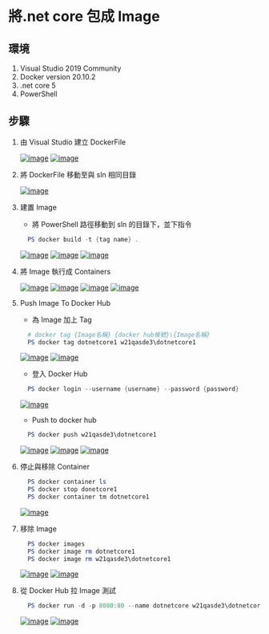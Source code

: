 # 將.net core 包成 Image

## 環境

1. Visual Studio 2019 Community
2. Docker version 20.10.2
3. .net core 5
4. PowerShell

## 步驟

1. 由 Visual Studio 建立 DockerFile

   [![image](https://user-images.githubusercontent.com/37999690/125169773-46b21f80-e1de-11eb-8dba-af60b0a6146a.png "image")](https://user-images.githubusercontent.com/37999690/125169773-46b21f80-e1de-11eb-8dba-af60b0a6146a.png)
   [![image](https://user-images.githubusercontent.com/37999690/125169806-6d705600-e1de-11eb-91bd-25df557afd07.png "image")](https://user-images.githubusercontent.com/37999690/125169806-6d705600-e1de-11eb-91bd-25df557afd07.png)

2. 將 DockerFile 移動至與 sln 相同目錄

   [![image](https://user-images.githubusercontent.com/37999690/125169848-a01a4e80-e1de-11eb-989b-f22b563f27a7.png "image")](https://user-images.githubusercontent.com/37999690/125169848-a01a4e80-e1de-11eb-989b-f22b563f27a7.png)

3. 建置 Image

   - 將 PowerShell 路徑移動到 sln 的目錄下，並下指令

   ```powershell
     PS docker build -t {tag name} .
   ```

   [![image](https://user-images.githubusercontent.com/37999690/125169864-bfb17700-e1de-11eb-96f8-9669bee057e2.png "image")](https://user-images.githubusercontent.com/37999690/125169864-bfb17700-e1de-11eb-96f8-9669bee057e2.png)
   [![image](https://user-images.githubusercontent.com/37999690/125169894-e2dc2680-e1de-11eb-8f84-0002b6463613.png "image")](https://user-images.githubusercontent.com/37999690/125169894-e2dc2680-e1de-11eb-8f84-0002b6463613.png)
   [![image](https://user-images.githubusercontent.com/37999690/125169908-f38c9c80-e1de-11eb-954a-f62ac5e1243e.png "image")](https://user-images.githubusercontent.com/37999690/125169908-f38c9c80-e1de-11eb-954a-f62ac5e1243e.png)

4. 將 Image 執行成 Containers

   [![image](https://user-images.githubusercontent.com/37999690/125169930-04d5a900-e1df-11eb-8cf4-d224688b24ac.png "image")](https://user-images.githubusercontent.com/37999690/125169930-04d5a900-e1df-11eb-8cf4-d224688b24ac.png)
   [![image](https://user-images.githubusercontent.com/37999690/125169969-3189c080-e1df-11eb-8ada-6dfaa52287dc.png "image")](https://user-images.githubusercontent.com/37999690/125169969-3189c080-e1df-11eb-8ada-6dfaa52287dc.png)
   [![image](https://user-images.githubusercontent.com/37999690/125169976-3d758280-e1df-11eb-90d8-37a5f2b802ea.png "image")](https://user-images.githubusercontent.com/37999690/125169976-3d758280-e1df-11eb-90d8-37a5f2b802ea.png)
   [![image](https://user-images.githubusercontent.com/37999690/125169987-4a927180-e1df-11eb-9a94-6506de5fad31.png "image")](https://user-images.githubusercontent.com/37999690/125169987-4a927180-e1df-11eb-9a94-6506de5fad31.png)

5. Push Image To Docker Hub

   - 為 Image 加上 Tag

   ```powershell
     # docker tag {Image名稱} {docker hub帳號}\{Image名稱}
     PS docker tag dotnetcore1 w21qasde3\dotnetcore1
   ```

   [![image](https://user-images.githubusercontent.com/37999690/125170011-6eee4e00-e1df-11eb-996c-592327a8b8fd.png "image")](https://user-images.githubusercontent.com/37999690/125170011-6eee4e00-e1df-11eb-996c-592327a8b8fd.png)
   [![image](https://user-images.githubusercontent.com/37999690/125170016-7a417980-e1df-11eb-9c83-3e4102c0af44.png "image")](https://user-images.githubusercontent.com/37999690/125170016-7a417980-e1df-11eb-9c83-3e4102c0af44.png)

   - 登入 Docker Hub

   ```powershell
     PS docker login --username {username} --password {password}
   ```

   [![image](https://user-images.githubusercontent.com/37999690/125170036-96ddb180-e1df-11eb-8d22-e4c5e0d5a145.png "image")](https://user-images.githubusercontent.com/37999690/125170036-96ddb180-e1df-11eb-8d22-e4c5e0d5a145.png)

   - Push to docker hub

   ```powershell
     PS docker push w21qasde3\dotnetcore1
   ```

   [![image](https://user-images.githubusercontent.com/37999690/125170073-b543ad00-e1df-11eb-931d-1ebc65ffe800.png "image")](https://user-images.githubusercontent.com/37999690/125170073-b543ad00-e1df-11eb-931d-1ebc65ffe800.png)
   [![image](https://user-images.githubusercontent.com/37999690/125170090-c4c2f600-e1df-11eb-98c0-99116f7dcda6.png "image")](https://user-images.githubusercontent.com/37999690/125170090-c4c2f600-e1df-11eb-98c0-99116f7dcda6.png)
   [![image](https://user-images.githubusercontent.com/37999690/125170098-cdb3c780-e1df-11eb-91f7-d50af27f0063.png "image")](https://user-images.githubusercontent.com/37999690/125170098-cdb3c780-e1df-11eb-91f7-d50af27f0063.png)

6. 停止與移除 Container

   ```powershell
     PS docker container ls
     PS docker stop donetcore1
     PS docker container tm dotnetcore1
   ```

   [![image](https://user-images.githubusercontent.com/37999690/125170129-ede38680-e1df-11eb-8404-ebda19eb9380.png "image")](https://user-images.githubusercontent.com/37999690/125170129-ede38680-e1df-11eb-8404-ebda19eb9380.png)

7. 移除 Image

   ```powershell
     PS docker images
     PS docker image rm dotnetcore1
     PS docker image rm w21qasde3\dotnetcore1
   ```

   [![image](https://user-images.githubusercontent.com/37999690/125170144-00f65680-e1e0-11eb-9e9b-d0979181da19.png "image")](https://user-images.githubusercontent.com/37999690/125170144-00f65680-e1e0-11eb-9e9b-d0979181da19.png)
   [![image](https://user-images.githubusercontent.com/37999690/125170149-0c498200-e1e0-11eb-8796-eb7e29ebe6ae.png "image")](https://user-images.githubusercontent.com/37999690/125170149-0c498200-e1e0-11eb-8796-eb7e29ebe6ae.png)

8. 從 Docker Hub 拉 Image 測試

   ```powershell
     PS docker run -d -p 8080:80 --name dotnetcore w21qasde3\dotnetcore1
   ```

   [![image](https://user-images.githubusercontent.com/37999690/125170168-300cc800-e1e0-11eb-8ef9-2df2dbb83505.png "image")](https://user-images.githubusercontent.com/37999690/125170168-300cc800-e1e0-11eb-8ef9-2df2dbb83505.png)
   [![image](https://user-images.githubusercontent.com/37999690/125170177-3ac75d00-e1e0-11eb-8ed7-aa045ce888d6.png "image")](https://user-images.githubusercontent.com/37999690/125170177-3ac75d00-e1e0-11eb-8ed7-aa045ce888d6.png)
